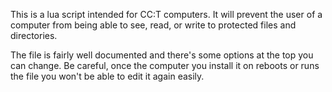 This is a lua script intended for CC:T computers. It will prevent the user of a computer from being able to see, read, or write to protected files and directories.

The file is fairly well documented and there's some options at the top you can change. Be careful, once the computer you install it on reboots or runs the file you won't be able to edit it again easily.